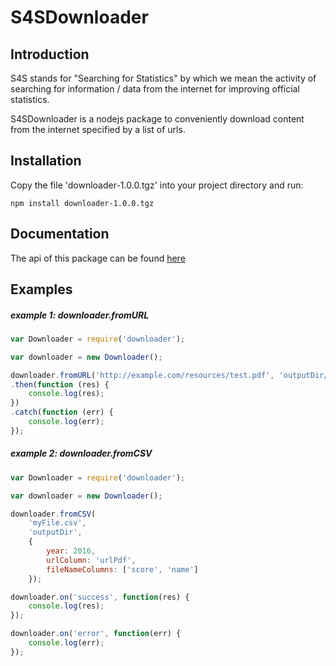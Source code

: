 # S4SDownloader

## Introduction
S4S stands for "Searching for Statistics" by which we mean the activity of searching for
information / data from the internet for improving official statistics.

S4SDownloader is a nodejs package to conveniently download content from the internet specified by a list of urls.

## Installation
Copy the file 'downloader-1.0.0.tgz' into your project directory and run:

`npm install downloader-1.0.0.tgz`


## Documentation
The api of this package can be found [here](api.md)


## Examples

##### example 1: downloader.fromURL

```javascript
var Downloader = require('downloader');

var downloader = new Downloader();

downloader.fromURL('http://example.com/resources/test.pdf', 'outputDir/myFile')
.then(function (res) {
    console.log(res);
})
.catch(function (err) {
    console.log(err);
});
```

##### example 2: downloader.fromCSV

```javascript
var Downloader = require('downloader');

var downloader = new Downloader();

downloader.fromCSV(
    'myFile.csv',
    'outputDir',
    {
        year: 2016,
        urlColumn: 'urlPdf',
        fileNameColumns: ['score', 'name']
    });

downloader.on('success', function(res) {
    console.log(res);
});

downloader.on('error', function(err) {
    console.log(err);
});
```
